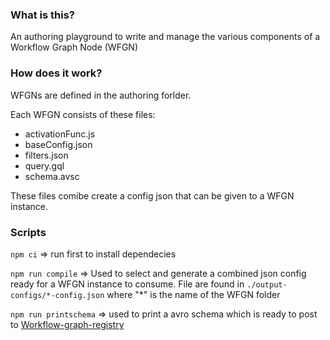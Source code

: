 ### What is this?

An authoring playground to write and manage the various components of a Workflow Graph Node (WFGN)

### How does it work?

WFGNs are defined in the authoring forlder.

Each WFGN consists of these files:

- activationFunc.js
- baseConfig.json
- filters.json
- query.gql
- schema.avsc

These files comibe create a config json that can be given to a WFGN instance.

### Scripts

`npm ci` => run first to install dependecies

`npm run compile` => Used to select and generate a combined json config ready for a WFGN instance to consume. File are found in `./output-configs/*-config.json` where "\*" is the name of the WFGN folder

`npm run printschema` => used to print a avro schema which is ready to post to [Workflow-graph-registry](https://github.com/icgc-argo/workflow-graph-registry/issues/new?assignees=&labels=bug&template=bug_report.md&title=%F0%9F%90%9B+)
